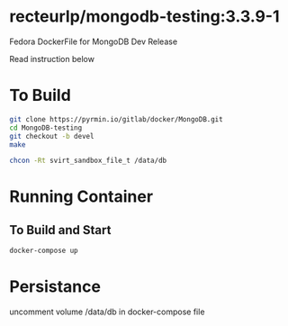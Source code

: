 recteurlp/mongodb-testing:3.3.9-1
=================================

Fedora DockerFile for MongoDB Dev Release

Read instruction below

# To Build

```bash
git clone https://pyrmin.io/gitlab/docker/MongoDB.git
cd MongoDB-testing
git checkout -b devel
make
```

```bash
chcon -Rt svirt_sandbox_file_t /data/db
```
# Running Container

## To Build and Start
```bash
docker-compose up
```

# Persistance

uncomment volume /data/db in docker-compose file

